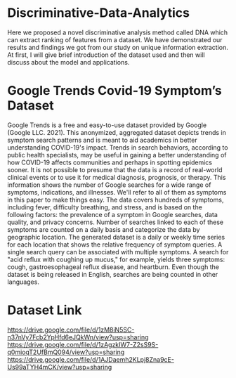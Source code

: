 # Discriminative-Data-Analytics
Here we proposed a novel discriminative analysis method called DNA which can extract ranking of features from a dataset. We have demonstrated our results and findings we got from our study on unique information extraction. At first, I will give brief introduction of the dataset used and then will discuss about the model and applications.

# Google Trends Covid-19 Symptom’s Dataset
Google Trends is a free and easy-to-use dataset provided by Google (Google LLC. 2021). This anonymized, aggregated dataset depicts trends in symptom search patterns and is meant to aid academics in better understanding COVID-19's impact. Trends in search behaviors, according to public health specialists, may be useful in gaining a better understanding of how COVID-19 affects communities and perhaps in spotting epidemics sooner. It is not possible to presume that the data is a record of real-world clinical events or to use it for medical diagnosis, prognosis, or therapy. This information shows the number of Google searches for a wide range of symptoms, indications, and illnesses. We'll refer to all of them as symptoms in this paper to make things easy. The data covers hundreds of symptoms, including fever, difficulty breathing, and stress, and is based on the following factors: the prevalence of a symptom in Google searches, data quality, and privacy concerns. Number of searches linked to each of these symptoms are counted on a daily basis and categorize the data by geographic location. The generated dataset is a daily or weekly time series for each location that shows the relative frequency of symptom queries. A single search query can be associated with multiple symptoms. A search for "acid reflux with coughing up mucus," for example, yields three symptoms: cough, gastroesophageal reflux disease, and heartburn. Even though the dataset is being released in English, searches are being counted in other languages.

# Dataset Link
https://drive.google.com/file/d/1zM8iN5SC-n37nVy7Fcb2YpHfd6eJQkWn/view?usp=sharing
https://drive.google.com/file/d/1zAgzkIW7-Z2sS9S-q0mioqT2UfBmQ094/view?usp=sharing
https://drive.google.com/file/d/1AJDaemh2KLpj8Zna9cE-Us99aTYH4mCK/view?usp=sharing

